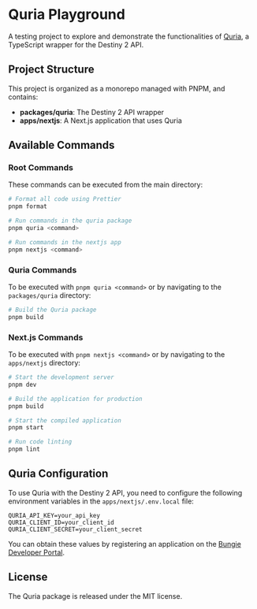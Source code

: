 # Quria Playground

A testing project to explore and demonstrate the functionalities of [Quria](https://github.com/FraWolf/quria), a TypeScript wrapper for the Destiny 2 API.

## Project Structure

This project is organized as a monorepo managed with PNPM, and contains:

- **packages/quria**: The Destiny 2 API wrapper
- **apps/nextjs**: A Next.js application that uses Quria

## Available Commands

### Root Commands

These commands can be executed from the main directory:

```bash
# Format all code using Prettier
pnpm format

# Run commands in the quria package
pnpm quria <command>

# Run commands in the nextjs app
pnpm nextjs <command>
```

### Quria Commands

To be executed with `pnpm quria <command>` or by navigating to the `packages/quria` directory:

```bash
# Build the Quria package
pnpm build
```

### Next.js Commands

To be executed with `pnpm nextjs <command>` or by navigating to the `apps/nextjs` directory:

```bash
# Start the development server
pnpm dev

# Build the application for production
pnpm build

# Start the compiled application
pnpm start

# Run code linting
pnpm lint
```

## Quria Configuration

To use Quria with the Destiny 2 API, you need to configure the following environment variables in the `apps/nextjs/.env.local` file:

```
QURIA_API_KEY=your_api_key
QURIA_CLIENT_ID=your_client_id
QURIA_CLIENT_SECRET=your_client_secret
```

You can obtain these values by registering an application on the [Bungie Developer Portal](https://www.bungie.net/en/Application).

## License

The Quria package is released under the MIT license.
